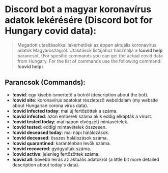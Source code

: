 # Discord bot a magyar koronavírus adatok lekérésére (Discord bot for Hungary covid data):

> Megadott utasításokkal lekérhetőek az éppen aktuális koronavírus adatok Magyaroszágról. Utasítások listájához használja a **!covid help** parancsot. (For spesific commands you can get the actual covid data from Hungary. For the list of commands use the following command: **!covid help**)

## Parancsok (Commands):
   * **!covid**: egy kisebb ismertető a botról (description about the bot).
   * **!covid site**: koronavírus adatokat részletező weboldalam (my website about Hungarian corona virus data).
   * **!covid infected today**: mai új fertőzöttek a száma.
   * **!covid infected**: azon emberek száma akik eddig elkapták a vírust.
   * **!covid tested today**: mai napon elvégzett mintavételek.
   * **!covid tested**: eddigi mintavételek összesen.
   * **!covid deceased today**: mai napi halálozások.
   * **!covid deceased**: összes halálozások száma.
   * **!covid quarantined**: karanténban levők száma.
   * **!covid recovered**: gyógyultak száma.
   * **!covid active**: jelenleg fertőzöttek száma.
   * **!covid all**: bővebb leírás az aktuális adatokról (a little bit more detailed description about today's data).